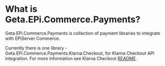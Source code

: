 # What is Geta.EPi.Commerce.Payments?

Geta.EPi.Commerce.Payments is collection of payment libraries to integrate with EPiServer Commerce.

Currently there is one library - Geta.EPi.Commerce.Payments.Klarna.Checkout, for Klarna Checkout API integration. For more information see Klarna Checkout [README](https://github.com/Geta/EPi.Commerce.Payments/tree/master/Geta.EPi.Commerce.Payments.Klarna.Checkout).
